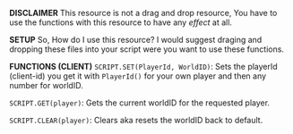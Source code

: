 **DISCLAIMER**
This resource is not a drag and drop resource, You have to use the functions with this resource to have any *effect* at all.

**SETUP**
So, How do I use this resource? I would suggest draging and dropping these files into your script were you want to use these functions.

**FUNCTIONS (CLIENT)**
`SCRIPT.SET(PlayerId, WorldID)`: Sets the playerId (client-id) you get it with `PlayerId()` for your own player and then any number for worldID.

`SCRIPT.GET(player)`: Gets the current worldID for the requested player.

`SCRIPT.CLEAR(player)`: Clears aka resets the worldID back to default.
